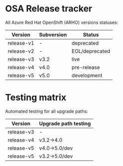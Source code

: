 # OSA Release tracker

All Azure Red Hat OpenShift (ARHO) versions statuses:

|Version|Subversion|Status |
|---|---|---|
|release-v1|-|deprecated|
|release-v2|-|EOL/deprecated|
|release-v3|v3.2|live|
|release-v4|v4.0|pre-release|
|release-v5|v5.0|development|

# Testing matrix

Automated testing for all upgrade paths:

|Version|Upgrade path testing|
|---|---|
|release-v3|-|
|release-v4|v3.2->4.0|
|release-v5|v4.0->5.0/dev|
|release-v5|v3.2->5.0/dev|
